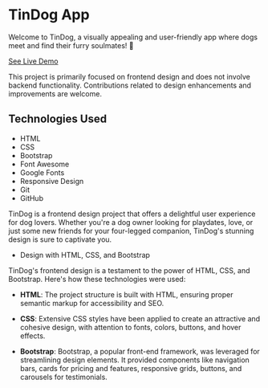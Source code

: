 # TinDog App

Welcome to TinDog, a visually appealing and user-friendly app where dogs meet and find their furry soulmates! 🐶

[See Live Demo
](https://vishalfirgan.github.io/Tin-Dog-App/)

This project is primarily focused on frontend design and does not involve backend functionality. Contributions related to design enhancements and improvements are welcome.

## Technologies Used
- HTML
- CSS
- Bootstrap
- Font Awesome
- Google Fonts
- Responsive Design
- Git
- GitHub

TinDog is a frontend design project that offers a delightful user experience for dog lovers. Whether you're a dog owner looking for playdates, love, or just some new friends for your four-legged companion, TinDog's stunning design is sure to captivate you.



 - Design with HTML, CSS, and Bootstrap

TinDog's frontend design is a testament to the power of HTML, CSS, and Bootstrap. Here's how these technologies were used:

- **HTML**: The project structure is built with HTML, ensuring proper semantic markup for accessibility and SEO.

- **CSS**: Extensive CSS styles have been applied to create an attractive and cohesive design, with attention to fonts, colors, buttons, and hover effects.

- **Bootstrap**: Bootstrap, a popular front-end framework, was leveraged for streamlining design elements. It provided components like navigation bars, cards for pricing and features, responsive grids, buttons, and carousels for testimonials.









